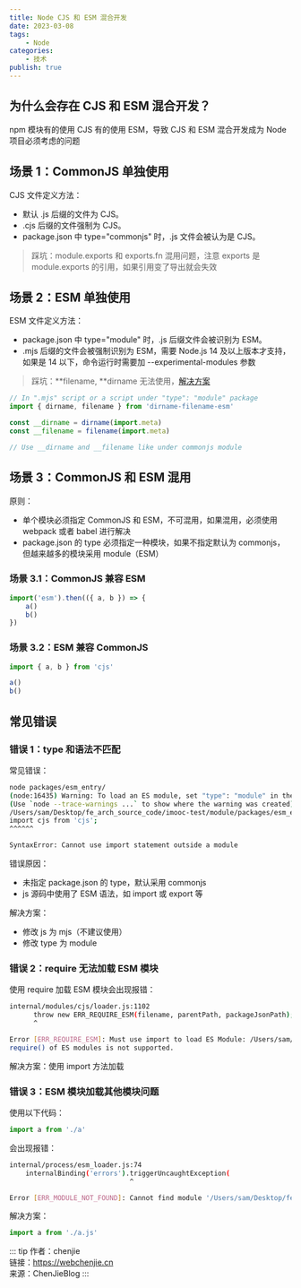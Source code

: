 ```yaml
---
title: Node CJS 和 ESM 混合开发
date: 2023-03-08
tags:
    - Node
categories:
    - 技术
publish: true
---
```


## 为什么会存在 CJS 和 ESM 混合开发？

npm 模块有的使用 CJS 有的使用 ESM，导致 CJS 和 ESM 混合开发成为 Node 项目必须考虑的问题

## 场景 1：CommonJS 单独使用

CJS 文件定义方法：

-   默认 .js 后缀的文件为 CJS。
-   .cjs 后缀的文件强制为 CJS。
-   package.json 中 type="commonjs" 时，.js 文件会被认为是 CJS。

> 踩坑：module.exports 和 exports.fn 混用问题，注意 exports 是 module.exports 的引用，如果引用变了导出就会失效

## 场景 2：ESM 单独使用

ESM 文件定义方法：

-   package.json 中 type="module" 时，.js 后缀文件会被识别为 ESM。
-   .mjs 后缀的文件会被强制识别为 ESM，需要 Node.js 14 及以上版本才支持，如果是 14 以下，命令运行时需要加 --experimental-modules 参数

> 踩坑：**filename, **dirname 无法使用，[解决方案](https://www.npmjs.com/package/dirname-filename-esm)

```js
// In ".mjs" script or a script under "type": "module" package
import { dirname, filename } from 'dirname-filename-esm'

const __dirname = dirname(import.meta)
const __filename = filename(import.meta)

// Use __dirname and __filename like under commonjs module
```

## 场景 3：CommonJS 和 ESM 混用

原则：

-   单个模块必须指定 CommonJS 和 ESM，不可混用，如果混用，必须使用 webpack 或者 babel 进行解决
-   package.json 的 type 必须指定一种模块，如果不指定默认为 commonjs，但越来越多的模块采用 module（ESM）

### 场景 3.1：CommonJS 兼容 ESM

```js
import('esm').then(({ a, b }) => {
    a()
    b()
})
```

### 场景 3.2：ESM 兼容 CommonJS

```js
import { a, b } from 'cjs'

a()
b()
```

## 常见错误

### 错误 1：type 和语法不匹配

常见错误：

```bash
node packages/esm_entry/
(node:16435) Warning: To load an ES module, set "type": "module" in the package.json or use the .mjs extension.
(Use `node --trace-warnings ...` to show where the warning was created)
/Users/sam/Desktop/fe_arch_source_code/imooc-test/module/packages/esm_entry/lib/index.js:1
import cjs from 'cjs';
^^^^^^

SyntaxError: Cannot use import statement outside a module
```

错误原因：

-   未指定 package.json 的 type，默认采用 commonjs
-   js 源码中使用了 ESM 语法，如 import 或 export 等

解决方案：

-   修改 js 为 mjs（不建议使用）
-   修改 type 为 module

### 错误 2：require 无法加载 ESM 模块

使用 require 加载 ESM 模块会出现报错：

```bash
internal/modules/cjs/loader.js:1102
      throw new ERR_REQUIRE_ESM(filename, parentPath, packageJsonPath);
      ^

Error [ERR_REQUIRE_ESM]: Must use import to load ES Module: /Users/sam/Desktop/fe_arch_source_code/imooc-test/module/packages/esm/lib/index.js
require() of ES modules is not supported.
```

解决方案：使用 import 方法加载

### 错误 3：ESM 模块加载其他模块问题

使用以下代码：

```js
import a from './a'
```

会出现报错：

```bash
internal/process/esm_loader.js:74
    internalBinding('errors').triggerUncaughtException(
                              ^

Error [ERR_MODULE_NOT_FOUND]: Cannot find module '/Users/sam/Desktop/fe_arch_source_code/imooc-test/module/packages/esm/lib/a' imported from /Users/sam/Desktop/fe_arch_source_code/imooc-test/module/packages/esm/lib/index.js
```

解决方案：

```js
import a from './a.js'
```

::: tip
作者：chenjie <br/>
链接：https://webchenjie.cn <br/>
来源：ChenJieBlog
:::
